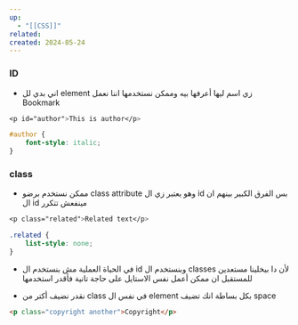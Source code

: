 ```yaml
---
up:
  - "[[CSS]]"
related: 
created: 2024-05-24
---
```


### ID
- اني بدي لل element زي اسم ليها أعرفها بيه وممكن نستخدمها اننا نعمل Bookmark
```CSS
<p id="author">This is author</p>

#author {
	font-style: italic;
}
```
### class
- ممكن نستخدم برضو class attribute وهو يعتبر زي ال id
  بس الفرق الكبير بينهم ان ال id مينفعش تتكرر
```CSS
<p class="related">Related text</p>

.related {
	list-style: none;
}
```
- في الحياة العملية مش بنستخدم ال id وبنستخدم ال classes لأن دا بيخلينا مستعدين للمستقبل ان ممكن أعمل نفس الاستايل على حاجة تانية فأقدر استخدمها

- نقدر نضيف أكتر من class في نفس ال element بكل بساطة انك تضيف space
```html
<p class="copyright another">Copyright</p>
```
